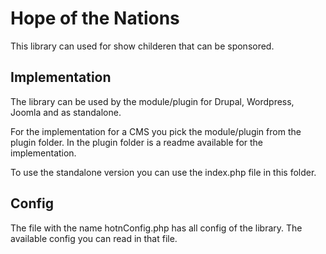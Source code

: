# Hope of the Nations
This library can used for show childeren that can be sponsored.

## Implementation
The library can be used by the module/plugin for Drupal, Wordpress, Joomla and as standalone.

For the implementation for a CMS you pick the module/plugin from the plugin folder. In the plugin folder is a readme available for the implementation.

To use the standalone version you can use the index.php file in this folder.

## Config
The file with the name hotnConfig.php has all config of the library. The available config you can read in that file.

